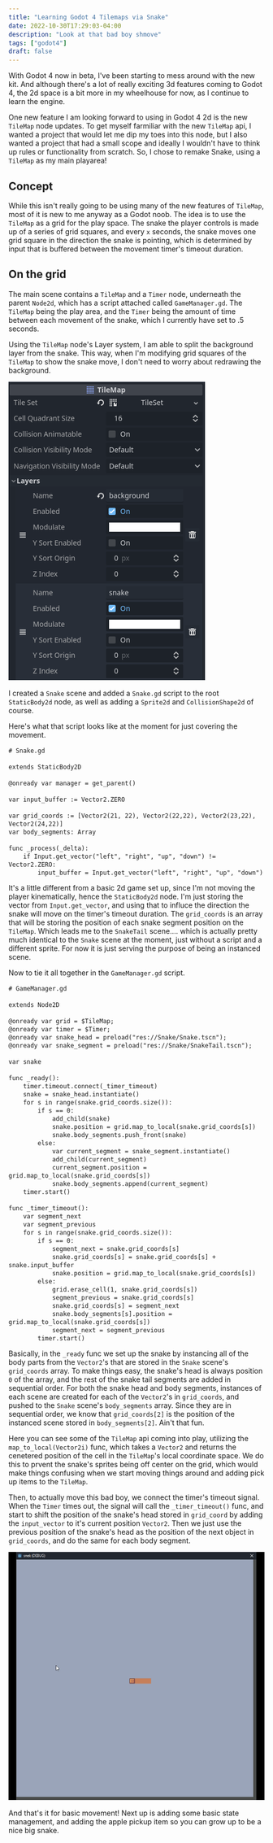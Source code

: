 ```yaml
---
title: "Learning Godot 4 Tilemaps via Snake"
date: 2022-10-30T17:29:03-04:00
description: "Look at that bad boy shmove"
tags: ["godot4"]
draft: false
---
```


With Godot 4 now in beta, I've been starting to mess around with the new kit. And although there's a lot of really exciting 3d features coming to Godot 4, the 2d space is a bit more in my wheelhouse for now, as I continue to learn the engine.

One new feature I am looking forward to using in Godot 4 2d is the new `TileMap` node updates. To get myself farmiliar with the new `TileMap` api, I wanted a project that would let me dip my toes into this node, but I also wanted a project that had a small scope and ideally I wouldn't have to think up rules or functionality from scratch. So, I chose to remake Snake, using a `TileMap` as my main playarea!

## Concept

While this isn't really going to be using many of the new features of `TileMap`, most of it is new to me anyway as a Godot noob. The idea is to use the `TileMap` as a grid for the play space. The snake the player controls is made up of a series of grid squares, and every `x` seconds, the snake moves one grid square in the direction the snake is pointing, which is determined by input that is buffered between the movement timer's timeout duration.

## On the grid

The main scene contains a `TileMap` and a `Timer` node, underneath the parent `Node2d`, which has a script attached called `GameManager.gd`. The `TileMap` being the play area, and the `Timer` being the amount of time between each movement of the snake, which I currently have set to .5 seconds.

Using the `TileMap` node's Layer system, I am able to split the background layer from the snake. This way, when I'm modifying grid squares of the `TileMap` to show the snake move, I don't need to worry about redrawing the background.

![tilemap_layer](/images/posts/tilemap_layer.png "tilemap")

I created a `Snake` scene and added a `Snake.gd` script to the root `StaticBody2d` node, as well as adding a `Sprite2d` and `CollisionShape2d` of course.

Here's what that script looks like at the moment for just covering the movement.

```
# Snake.gd

extends StaticBody2D

@onready var manager = get_parent()

var input_buffer := Vector2.ZERO

var grid_coords := [Vector2(21, 22), Vector2(22,22), Vector2(23,22), Vector2(24,22)]
var body_segments: Array

func _process(_delta):
	if Input.get_vector("left", "right", "up", "down") != Vector2.ZERO:
		input_buffer = Input.get_vector("left", "right", "up", "down")

```

It's a little different from a basic 2d game set up, since I'm not moving the player kinematically, hence the `StaticBody2d` node. I'm just storing the vector from `Input.get_vector`, and using that to influce the direction the snake will move on the timer's timeout duration. The `grid_coords` is an array that will be storing the position of each snake segment position on the `TileMap`. Which leads me to the `SnakeTail` scene.... which is actually pretty much identical to the `Snake` scene at the moment, just without a script and a different sprite. For now it is just serving the purpose of being an instanced scene.

Now to tie it all together in the `GameManager.gd` script.

```
# GameManager.gd

extends Node2D

@onready var grid = $TileMap;
@onready var timer = $Timer;
@onready var snake_head = preload("res://Snake/Snake.tscn");
@onready var snake_segment = preload("res://Snake/SnakeTail.tscn");

var snake

func _ready():
	timer.timeout.connect(_timer_timeout)
	snake = snake_head.instantiate()
	for s in range(snake.grid_coords.size()):
		if s == 0:
			add_child(snake)
			snake.position = grid.map_to_local(snake.grid_coords[s])
			snake.body_segments.push_front(snake)
		else:
			var current_segment = snake_segment.instantiate()
			add_child(current_segment)
			current_segment.position = grid.map_to_local(snake.grid_coords[s])
			snake.body_segments.append(current_segment)
	timer.start()

func _timer_timeout():
	var segment_next
	var segment_previous
	for s in range(snake.grid_coords.size()):
		if s == 0:
			segment_next = snake.grid_coords[s]
			snake.grid_coords[s] = snake.grid_coords[s] + snake.input_buffer
			snake.position = grid.map_to_local(snake.grid_coords[s])
		else:
			grid.erase_cell(1, snake.grid_coords[s])
			segment_previous = snake.grid_coords[s]
			snake.grid_coords[s] = segment_next
			snake.body_segments[s].position = grid.map_to_local(snake.grid_coords[s])
			segment_next = segment_previous
		timer.start()
```

Basically, in the `_ready` func we set up the snake by instancing all of the body parts from the `Vector2`'s that are stored in the `Snake` scene's `grid_coords` array. To make things easy, the snake's head is always position `0` of the array, and the rest of the snake tail segments are added in sequential order. For both the snake head and body segments, instances of each scene are created for each of the `Vector2`'s in `grid_coords`, and pushed to the `Snake` scene's `body_segments` array. Since they are in sequential order, we know that `grid_coords[2]` is the position of the instanced scene stored in `body_segments[2]`. Ain't that fun.

Here you can see some of the `TileMap` api coming into play, utilizing the `map_to_local(Vector2i)` func, which takes a `Vector2` and returns the cenetered position of the cell in the `TileMap`'s local coordinate space. We do this to prvent the snake's sprites being off center on the grid, which would make things confusing when we start moving things around and adding pick up items to the `TileMap`.

Then, to actually move this bad boy, we connect the timer's timeout signal. When the `Timer` times out, the signal will call the `_timer_timeout()` func, and start to shift the position of the snake's head stored in `grid_coord` by adding the `input_vector` to it's current position `Vector2`. Then we just use the previous position of the snake's head as the position of the next object in `grid_coords`, and do the same for each body segment.

![snek_move](/images/posts/snek.gif "snek")

And that's it for basic movement! Next up is adding some basic state management, and adding the apple pickup item so you can grow up to be a nice big snake.
